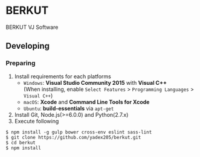BERKUT
===

BERKUT VJ Software


Developing
---

### Preparing

1. Install requirements for each platforms
    - `Windows`: **Visual Studio Community 2015** with **Visual C++**  
      (When installing, enable `Select Features` > `Programming Languages` > `Visual C++`)
    - `macOS`: **Xcode** and **Command Line Tools for Xcode**
    - `Ubuntu`: **build-essentials** via `apt-get`
2. Install Git, Node.js(>=6.0.0) and Python(2.7.x)
3. Execute following

```
$ npm install -g gulp bower cross-env eslint sass-lint
$ git clone https://github.com/yadex205/berkut.git
$ cd berkut
$ npm install
```